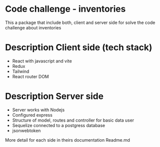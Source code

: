 # Code challenge - inventories

This a package that include both, client and server side for solve the code challenge about inventories

# Description Client side (tech stack)
- React with javascript and vite
- Redux
- Tailwind
- React router DOM

# Description Server side
- Server works with Nodejs
- Configured express
- Structure of model, routes and controller for basic data user
- Sequelize connected to a postgress database
- jsonwebtoken

More detail for each side in theirs documentation Readme.md
